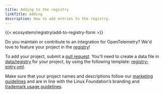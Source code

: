 ```yaml
---
title: Adding to the registry
linkTitle: Adding
description: How to add entries to the registry.
---
```


{{< ecosystem/registry/add-to-registry-form >}}

Do you maintain or contribute to an integration for OpenTelemetry? We'd love to
feature your project in the [registry](../)!

To add your project, submit a [pull request][]. You'll need to create a data file
in [data/registry][] for your project, by using the following template: [registry-entry.yml][].

Make sure that your project names and descriptions follow our [marketing
guidelines][] and are in line with the Linux Foundation’s branding and [trademark
usage
guidelines][].

[data/registry]:
  https://github.com/open-telemetry/opentelemetry.io/tree/main/data/registry
[pull request]:
  https://docs.github.com/en/pull-requests/collaborating-with-pull-requests/proposing-changes-to-your-work-with-pull-requests/creating-a-pull-request
[registry-entry.yml]:
  https://github.com/open-telemetry/opentelemetry.io/tree/main/templates/registry-entry.yml
[marketing guidelines]: /community/marketing-guidelines/
[trademark usage guidelines]:
  https://www.linuxfoundation.org/legal/trademark-usage
